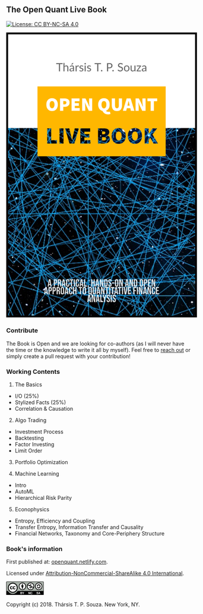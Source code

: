 
## The Open Quant Live Book
[![License: CC BY-NC-SA 4.0](https://img.shields.io/badge/License-CC%20BY--NC--SA%204.0-lightgrey.svg)](https://creativecommons.org/licenses/by-nc-sa/4.0/)

<img style="border:5px solid black" src="./fig/cover1.jpg" alt="The Open Quant Book" border="5" class="center">

### Contribute

The Book is Open and we are looking for co-authors (as I will never have the time or the knowledge to write it all by myself). Feel free to [reach out](http://www.souzatharsis.com/) or simply create a pull request with your contribution!

### Working Contents

1. The Basics

+ I/O (25%)
+ Stylized Facts (25%)
+ Correlation & Causation

2. Algo Trading   

+ Investment Process
+ Backtesting
+ Factor Investing
+ Limit Order

3. Portfolio Optimization

4. Machine Learning

+ Intro
+ AutoML
+ Hierarchical Risk Parity

5. Econophysics

+ Entropy, Efficiency and Coupling
+ Transfer Entropy, Information Transfer and Causality
+ Financial Networks, Taxonomy and Core-Periphery Structure

### Book's information

First published at: [openquant.netlify.com](https://openquant.netlify.com/).

Licensed under [Attribution-NonCommercial-ShareAlike 4.0 International](https://creativecommons.org/licenses/by-nc-sa/4.0/). 

<img src="fig/by-nc-sa.png" width="20%">

Copyright (c) 2018. Thársis T. P. Souza. New York, NY.
